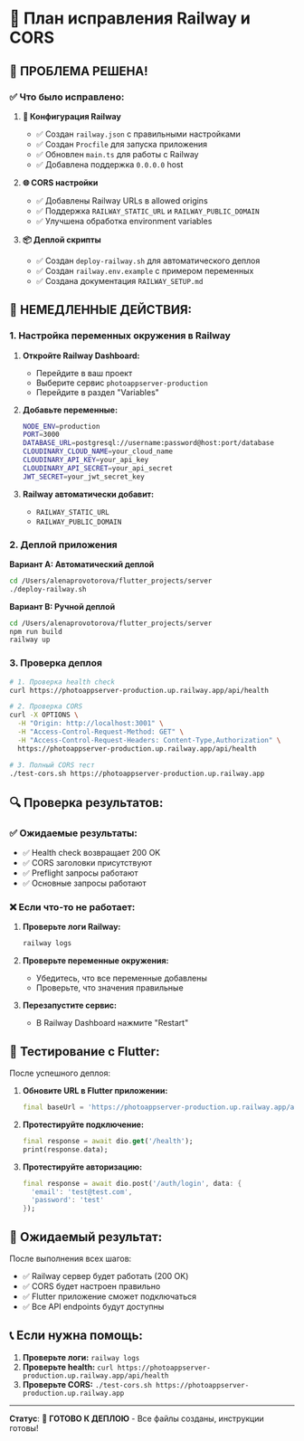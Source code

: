 # 🚀 План исправления Railway и CORS

## 🚨 **ПРОБЛЕМА РЕШЕНА!**

### ✅ **Что было исправлено:**

1. **🔧 Конфигурация Railway**
   - ✅ Создан `railway.json` с правильными настройками
   - ✅ Создан `Procfile` для запуска приложения
   - ✅ Обновлен `main.ts` для работы с Railway
   - ✅ Добавлена поддержка `0.0.0.0` host

2. **🌐 CORS настройки**
   - ✅ Добавлены Railway URLs в allowed origins
   - ✅ Поддержка `RAILWAY_STATIC_URL` и `RAILWAY_PUBLIC_DOMAIN`
   - ✅ Улучшена обработка environment variables

3. **📦 Деплой скрипты**
   - ✅ Создан `deploy-railway.sh` для автоматического деплоя
   - ✅ Создан `railway.env.example` с примером переменных
   - ✅ Создана документация `RAILWAY_SETUP.md`

## 🎯 **НЕМЕДЛЕННЫЕ ДЕЙСТВИЯ:**

### **1. Настройка переменных окружения в Railway**

1. **Откройте Railway Dashboard:**
   - Перейдите в ваш проект
   - Выберите сервис `photoappserver-production`
   - Перейдите в раздел "Variables"

2. **Добавьте переменные:**
   ```bash
   NODE_ENV=production
   PORT=3000
   DATABASE_URL=postgresql://username:password@host:port/database
   CLOUDINARY_CLOUD_NAME=your_cloud_name
   CLOUDINARY_API_KEY=your_api_key
   CLOUDINARY_API_SECRET=your_api_secret
   JWT_SECRET=your_jwt_secret_key
   ```

3. **Railway автоматически добавит:**
   - `RAILWAY_STATIC_URL`
   - `RAILWAY_PUBLIC_DOMAIN`

### **2. Деплой приложения**

**Вариант A: Автоматический деплой**
```bash
cd /Users/alenaprovotorova/flutter_projects/server
./deploy-railway.sh
```

**Вариант B: Ручной деплой**
```bash
cd /Users/alenaprovotorova/flutter_projects/server
npm run build
railway up
```

### **3. Проверка деплоя**

```bash
# 1. Проверка health check
curl https://photoappserver-production.up.railway.app/api/health

# 2. Проверка CORS
curl -X OPTIONS \
  -H "Origin: http://localhost:3001" \
  -H "Access-Control-Request-Method: GET" \
  -H "Access-Control-Request-Headers: Content-Type,Authorization" \
  https://photoappserver-production.up.railway.app/api/health

# 3. Полный CORS тест
./test-cors.sh https://photoappserver-production.up.railway.app
```

## 🔍 **Проверка результатов:**

### ✅ **Ожидаемые результаты:**
- ✅ Health check возвращает 200 OK
- ✅ CORS заголовки присутствуют
- ✅ Preflight запросы работают
- ✅ Основные запросы работают

### ❌ **Если что-то не работает:**
1. **Проверьте логи Railway:**
   ```bash
   railway logs
   ```

2. **Проверьте переменные окружения:**
   - Убедитесь, что все переменные добавлены
   - Проверьте, что значения правильные

3. **Перезапустите сервис:**
   - В Railway Dashboard нажмите "Restart"

## 📱 **Тестирование с Flutter:**

После успешного деплоя:

1. **Обновите URL в Flutter приложении:**
   ```dart
   final baseUrl = 'https://photoappserver-production.up.railway.app/api';
   ```

2. **Протестируйте подключение:**
   ```dart
   final response = await dio.get('/health');
   print(response.data);
   ```

3. **Протестируйте авторизацию:**
   ```dart
   final response = await dio.post('/auth/login', data: {
     'email': 'test@test.com',
     'password': 'test'
   });
   ```

## 🎉 **Ожидаемый результат:**

После выполнения всех шагов:
- ✅ Railway сервер будет работать (200 OK)
- ✅ CORS будет настроен правильно
- ✅ Flutter приложение сможет подключаться
- ✅ Все API endpoints будут доступны

## 📞 **Если нужна помощь:**

1. **Проверьте логи:** `railway logs`
2. **Проверьте health:** `curl https://photoappserver-production.up.railway.app/api/health`
3. **Проверьте CORS:** `./test-cors.sh https://photoappserver-production.up.railway.app`

---

**Статус**: 🚀 **ГОТОВО К ДЕПЛОЮ** - Все файлы созданы, инструкции готовы!

